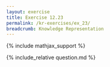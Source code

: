 ```yaml
---
layout: exercise
title: Exercise 12.23
permalink: /kr-exercises/ex_23/
breadcrumb: Knowledge Representation
---
```


{% include mathjax_support %}

<div><i class="arrow-up loader" data-chapter="kr-exercises" data-exercise="ex_23" data-rating="0"></i></div>
{% include_relative question.md %}
